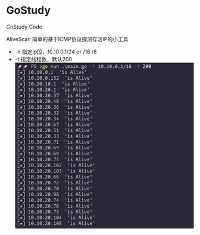 # GoStudy
GoStudy Code

AliveScan 简单的基于ICMP协议探测存活IP的小工具
- -h 指定ip段，10.10.0.1/24 or /16 /8
- -t 指定线程数，默认200
![](./AliveScan/res.png)
